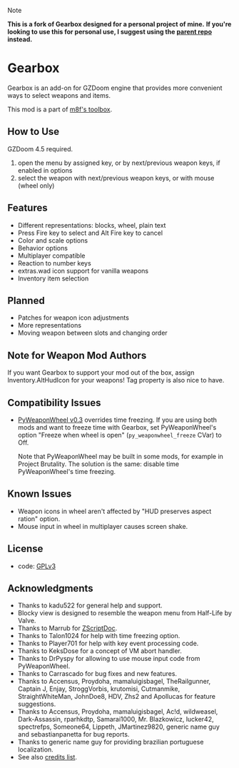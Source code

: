 > [!NOTE]
> **This is a fork of Gearbox designed for a personal project of mine.**
> **If you're looking to use this for personal use, I suggest using the [parent repo](https://github.com/mmaulwurff/gearbox) instead.**

# Gearbox

Gearbox is an add-on for GZDoom engine that provides more convenient ways to
select weapons and items.

This mod is a part of [m8f's toolbox](https://mmaulwurff.github.io/pages/toolbox).

## How to Use

GZDoom 4.5 required.

1. open the menu by assigned key, or by next/previous weapon keys, if enabled in
   options
2. select the weapon with next/previous weapon keys, or with mouse (wheel only)

## Features

- Different representations: blocks, wheel, plain text
- Press Fire key to select and Alt Fire key to cancel
- Color and scale options
- Behavior options
- Multiplayer compatible
- Reaction to number keys
- extras.wad icon support for vanilla weapons
- Inventory item selection

## Planned

- Patches for weapon icon adjustments
- More representations
- Moving weapon between slots and changing order

## Note for Weapon Mod Authors

If you want Gearbox to support your mod out of the box, assign
Inventory.AltHudIcon for your weapons! Tag property is also nice to have.

## Compatibility Issues

- [PyWeaponWheel v0.3](https://forum.zdoom.org/viewtopic.php?f=43&t=61061)
  overrides time freezing. If you are using both mods and want to freeze time
  with Gearbox, set PyWeaponWheel's option "Freeze when wheel is open"
  (`py_weaponwheel_freeze` CVar) to Off.

  Note that PyWeaponWheel may be built in some mods, for example in Project
  Brutality. The solution is the same: disable time PyWeaponWheel's time
  freezing.

## Known Issues

- Weapon icons in wheel aren't affected by "HUD preserves aspect ration" option.
- Mouse input in wheel in multiplayer causes screen shake.

## License

- code: [GPLv3](copying.txt)

## Acknowledgments

- Thanks to kadu522 for general help and support.
- Blocky view is designed to resemble the weapon menu from Half-Life by Valve.
- Thanks to Marrub for [ZScriptDoc](https://github.com/marrub--/zdoom-doc).
- Thanks to Talon1024 for help with time freezing option.
- Thanks to Player701 for help with key event processing code.
- Thanks to KeksDose for a concept of VM abort handler.
- Thanks to DrPyspy for allowing to use mouse input code from PyWeaponWheel.
- Thanks to Carrascado for bug fixes and new features.
- Thanks to Accensus, Proydoha, mamaluigisbagel, TheRailgunner, Captain J,
  Enjay, StroggVorbis, krutomisi, Cutmanmike, StraightWhiteMan, JohnDoe8, HDV,
  Zhs2 and Apollucas for feature suggestions.
- Thanks to Accensus, Proydoha, mamaluigisbagel, Ac!d, wildweasel,
  Dark-Assassin, rparhkdtp, Samarai1000, Mr. Blazkowicz, lucker42, spectrefps,
  Someone64, Lippeth, JMartinez9820, generic name guy and sebastianpanetta for
  bug reports.
- Thanks to generic name guy for providing brazilian portuguese localization.
- See also [credits list](credits.md).
